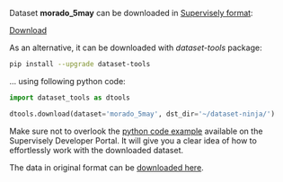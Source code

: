 Dataset **morado_5may** can be downloaded in [Supervisely format](https://developer.supervisely.com/api-references/supervisely-annotation-json-format):

 [Download](https://assets.supervisely.com/supervisely-supervisely-assets-public/teams_storage/h/2/LF/UKiq0gYFaSFzrpzrYN82Mp4MuU8yUDxw7fASh8mOVVRVWh63JkT2kLzzudHQLqkdM3LRjVyIhW0NXg5h2cjgKvxl7szzyJEF6YTMkxJwRIZyEkbiruvEJ5GXkjCV.tar)

As an alternative, it can be downloaded with *dataset-tools* package:
``` bash
pip install --upgrade dataset-tools
```

... using following python code:
``` python
import dataset_tools as dtools

dtools.download(dataset='morado_5may', dst_dir='~/dataset-ninja/')
```
Make sure not to overlook the [python code example](https://developer.supervisely.com/getting-started/python-sdk-tutorials/iterate-over-a-local-project) available on the Supervisely Developer Portal. It will give you a clear idea of how to effortlessly work with the downloaded dataset.

The data in original format can be [downloaded here](https://www.kaggle.com/datasets/teddevrieslentsch/morado-5may/download?datasetVersionNumber=4).